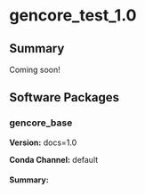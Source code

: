# gencore_test_1.0
## Summary

Coming soon!

## Software Packages

### gencore_base
**Version:** docs=1.0

**Conda Channel:** default

#### Summary:




